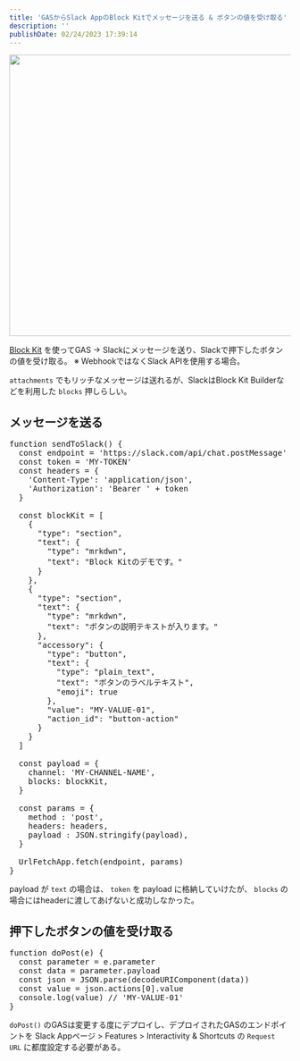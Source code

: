 ```yaml
---
title: 'GASからSlack AppのBlock Kitでメッセージを送る & ボタンの値を受け取る'
description: ''
publishDate: 02/24/2023 17:39:14
---
```


<p><span itemscope itemtype="http://schema.org/Photograph"><img src="https://cdn-ak.f.st-hatena.com/images/fotolife/j/jotaki/20230224/20230224173736.jpg" width="960" height="504" loading="lazy" title="" class="hatena-fotolife" itemprop="image"></span></p>

<p><a href="https://api.slack.com/block-kit">Block Kit</a> を使ってGAS → Slackにメッセージを送り、Slackで押下したボタンの値を受け取る。
※ WebhookではなくSlack APIを使用する場合。</p>

<p><code>attachments</code> でもリッチなメッセージは送れるが、SlackはBlock Kit Builderなどを利用した <code>blocks</code> 押しらしい。</p>

<h2 id="メッセージを送る">メッセージを送る</h2>

<pre class="code lang-javascript" data-lang="javascript" data-unlink><span class="synIdentifier">function</span> sendToSlack() <span class="synIdentifier">{</span>
  <span class="synStatement">const</span> endpoint = <span class="synConstant">'https://slack.com/api/chat.postMessage'</span>
  <span class="synStatement">const</span> token = <span class="synConstant">'MY-TOKEN'</span>
  <span class="synStatement">const</span> headers = <span class="synIdentifier">{</span>
    <span class="synConstant">'Content-Type'</span>: <span class="synConstant">'application/json'</span>,
    <span class="synConstant">'Authorization'</span>: <span class="synConstant">'Bearer '</span> + token
  <span class="synIdentifier">}</span>

  <span class="synStatement">const</span> blockKit = <span class="synIdentifier">[</span>
    <span class="synIdentifier">{</span>
      <span class="synConstant">&quot;type&quot;</span>: <span class="synConstant">&quot;section&quot;</span>,
      <span class="synConstant">&quot;text&quot;</span>: <span class="synIdentifier">{</span>
        <span class="synConstant">&quot;type&quot;</span>: <span class="synConstant">&quot;mrkdwn&quot;</span>,
        <span class="synConstant">&quot;text&quot;</span>: <span class="synConstant">&quot;Block Kitのデモです。&quot;</span>
      <span class="synIdentifier">}</span>
    <span class="synIdentifier">}</span>,
    <span class="synIdentifier">{</span>
      <span class="synConstant">&quot;type&quot;</span>: <span class="synConstant">&quot;section&quot;</span>,
      <span class="synConstant">&quot;text&quot;</span>: <span class="synIdentifier">{</span>
        <span class="synConstant">&quot;type&quot;</span>: <span class="synConstant">&quot;mrkdwn&quot;</span>,
        <span class="synConstant">&quot;text&quot;</span>: <span class="synConstant">&quot;ボタンの説明テキストが入ります。&quot;</span>
      <span class="synIdentifier">}</span>,
      <span class="synConstant">&quot;accessory&quot;</span>: <span class="synIdentifier">{</span>
        <span class="synConstant">&quot;type&quot;</span>: <span class="synConstant">&quot;button&quot;</span>,
        <span class="synConstant">&quot;text&quot;</span>: <span class="synIdentifier">{</span>
          <span class="synConstant">&quot;type&quot;</span>: <span class="synConstant">&quot;plain_text&quot;</span>,
          <span class="synConstant">&quot;text&quot;</span>: <span class="synConstant">&quot;ボタンのラベルテキスト&quot;</span>,
          <span class="synConstant">&quot;emoji&quot;</span>: <span class="synConstant">true</span>
        <span class="synIdentifier">}</span>,
        <span class="synConstant">&quot;value&quot;</span>: <span class="synConstant">&quot;MY-VALUE-01&quot;</span>,
        <span class="synConstant">&quot;action_id&quot;</span>: <span class="synConstant">&quot;button-action&quot;</span>
      <span class="synIdentifier">}</span>
    <span class="synIdentifier">}</span>
  <span class="synIdentifier">]</span>

  <span class="synStatement">const</span> payload = <span class="synIdentifier">{</span>
    channel: <span class="synConstant">'MY-CHANNEL-NAME'</span>,
    blocks: blockKit,
  <span class="synIdentifier">}</span>

  <span class="synStatement">const</span> params = <span class="synIdentifier">{</span>
    method : <span class="synConstant">'post'</span>,
    headers: headers,
    payload : JSON.stringify(payload),
  <span class="synIdentifier">}</span>

  UrlFetchApp.fetch(endpoint, params)
<span class="synIdentifier">}</span>
</pre>

<p>payload が <code>text</code> の場合は、 <code>token</code> を payload に格納していけたが、 <code>blocks</code> の場合にはheaderに渡してあげないと成功しなかった。</p>

<h2 id="押下したボタンの値を受け取る">押下したボタンの値を受け取る</h2>

<pre class="code lang-javascript" data-lang="javascript" data-unlink><span class="synIdentifier">function</span> doPost(e) <span class="synIdentifier">{</span>
  <span class="synStatement">const</span> parameter = e.parameter
  <span class="synStatement">const</span> data = parameter.payload
  <span class="synStatement">const</span> json = JSON.parse(decodeURIComponent(data))
  <span class="synStatement">const</span> value = json.actions<span class="synIdentifier">[</span>0<span class="synIdentifier">]</span>.value
  console.log(value) <span class="synComment">// 'MY-VALUE-01'</span>
<span class="synIdentifier">}</span>
</pre>

<p><code>doPost()</code> のGASは変更する度にデプロイし、デプロイされたGASのエンドポイントを
Slack Appページ > Features > Interactivity &amp; Shortcuts の <code>Request URL</code>
に都度設定する必要がある。</p>
